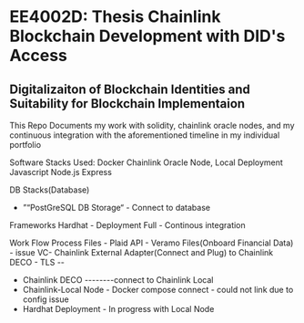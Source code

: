 
<h1> EE4002D: Thesis Chainlink Blockchain Development with DID's Access 
</h1>
<h2>Digitalizaiton of Blockchain Identities and Suitability for Blockchain Implementaion</h2>
<p>
This Repo Documents my work with solidity, chainlink oracle nodes, and my continuous integration with the 
aforementioned timeline in my individual portfolio 

Software Stacks Used:
Docker
Chainlink Oracle Node, Local Deployment
Javascript 
Node.js
Express


DB Stacks(Database)
- ”“PostGreSQL DB Storage“ - Connect to database


Frameworks
Hardhat - Deployment Full - Continous integration 
  
</p>

<p> Work Flow Process Files
- Plaid API - Veramo Files(Onboard Financial Data) - issue VC<break>- Chainlink External Adapter(Connect and Plug) to Chainlink DECO - TLS --</break>

- Chainlink DECO --------connect to Chainlink Local
- Chainlink-Local Node - Docker compose connect - could not link due to config issue
- Hardhat Deployment - In progress with Local Node
</p>


